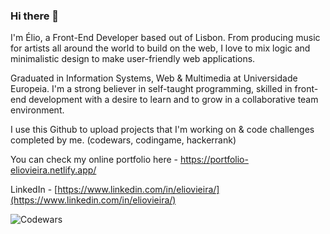 ### Hi there 👋

I'm Élio, a Front-End Developer based out of Lisbon. From producing music for artists all around the world to build <Things/> on the web, I love to mix logic and minimalistic design to make user-friendly web applications.

Graduated in Information Systems, Web & Multimedia at Universidade Europeia. I'm a strong believer in self-taught programming, skilled in front-end development with a desire to learn and to grow in a collaborative team environment.

I use this Github to upload projects that I'm working on & code challenges completed by me. (codewars, codingame, hackerrank)

You can check my online portfolio here - <a href="https://portfolio-eliovieira.netlify.app/" target="_blank">https://portfolio-eliovieira.netlify.app/</a>

LinkedIn - [https://www.linkedin.com/in/eliovieira/](https://www.linkedin.com/in/eliovieira/)

![Codewars](https://github.r2v.ch/codewars?user=eliovieira)




<!--
**eliovieira/eliovieira** is a ✨ _special_ ✨ repository because its `README.md` (this file) appears on your GitHub profile.

Here are some ideas to get you started:

- 🔭 I’m currently working on ...
- 🌱 I’m currently learning ...
- 👯 I’m looking to collaborate on ...
- 🤔 I’m looking for help with ...
- 💬 Ask me about ...
- 📫 How to reach me: ...
- 😄 Pronouns: ...
- ⚡ Fun fact: ...
-->
